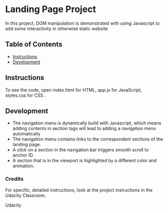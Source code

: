 # Landing Page Project
In this project, DOM manipulation is demonstrated with using Javascript to add some interactivity in otherwise static website
## Table of Contents

* [Instructions](#instructions)
* [Development](#Development)


## Instructions
To see the code, open index.html for HTML, app.js for JavaScript, styles.css for CSS .

## Development

* The navigation menu is dynamically build with Javascript, which means adding contents in section tags will lead to adding a navigation menu automatically
* The navigation menu contains links to the correspondent sections of the landing page.
* A click on a section in the navigation bar triggers smooth scroll to anchor ID.
* A section that is in the viewport is highlighted by a different color and animation.

### Credits
For specific, detailed instructions, look at the project instructions in the Udacity Classroom.

Udacity